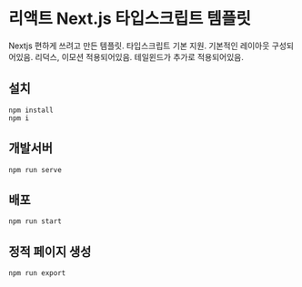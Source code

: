 # 리액트 Next.js 타입스크립트 템플릿
Nextjs 편하게 쓰려고 만든 템플릿. 타입스크립트 기본 지원. 기본적인 레이아웃 구성되어있음. 리덕스, 이모션 적용되어있음. 테일윈드가 추가로 적용되어있음.

## 설치
```
npm install
npm i
```
## 개발서버
```
npm run serve
```
## 배포
```
npm run start
```
## 정적 페이지 생성
```
npm run export
```
